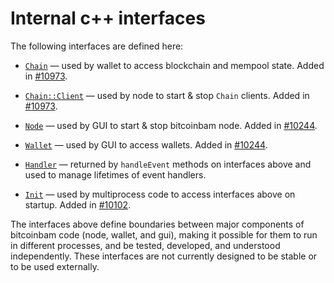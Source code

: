# Internal c++ interfaces

The following interfaces are defined here:

* [`Chain`](chain.h) — used by wallet to access blockchain and mempool state. Added in [#10973](https://github.com/bitcoinbam/bitcoinbam/pull/10973).

* [`Chain::Client`](chain.h) — used by node to start & stop `Chain` clients. Added in [#10973](https://github.com/bitcoinbam/bitcoinbam/pull/10973).

* [`Node`](node.h) — used by GUI to start & stop bitcoinbam node. Added in [#10244](https://github.com/bitcoinbam/bitcoinbam/pull/10244).

* [`Wallet`](wallet.h) — used by GUI to access wallets. Added in [#10244](https://github.com/bitcoinbam/bitcoinbam/pull/10244).

* [`Handler`](handler.h) — returned by `handleEvent` methods on interfaces above and used to manage lifetimes of event handlers.

* [`Init`](init.h) — used by multiprocess code to access interfaces above on startup. Added in [#10102](https://github.com/bitcoinbam/bitcoinbam/pull/10102).

The interfaces above define boundaries between major components of bitcoinbam code (node, wallet, and gui), making it possible for them to run in different processes, and be tested, developed, and understood independently. These interfaces are not currently designed to be stable or to be used externally.
